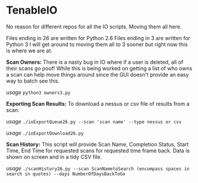 # TenableIO
No reason for different repos for all the IO scripts.  Moving them all here.

Files ending in 26 are written for Python 2.6 Files ending in 3 are written for Python 3  I will get around to moving them all to 3 sooner but right now this is where we are at.

**Scan Owners:**
There is a nasty bug in IO where if a user is deleted, all of their scans go poof!  While this is being worked on getting a list of who owns a scan can help move things around since the GUI doesn't provide an easy way to batch see this.

*usage* `python3 owners3.py`

**Exporting Scan Results:**
To download a nessus or csv file of results from a scan.

*usage* `./ioExportQueue26.py --scan 'scan name' --type nessus or csv`

*usage* `./ioExportDownload26.py`

**Scan History:**
This script will provide Scan Name, Completion Status, Start Time, End Time for requested scans for requested time frame back.
Data is shown on screen and in a tidy CSV file.

*usage* `./scanHistory26.py --scan ScanNametoSearch (encompass spaces in search in quotes) --days NumberOfDaysBackToGo`
